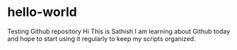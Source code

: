 # hello-world
Testing Github repository
Hi This is Sathish
I am learning about Github today and hope to start using it regularly to keep my scripts organized.
